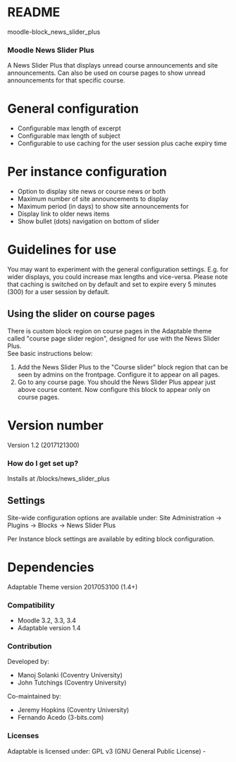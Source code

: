 # README #
moodle-block_news_slider_plus

### Moodle News Slider Plus ###
A News Slider Plus that displays unread course announcements and site announcements.  Can also be used on course pages to show unread announcements for that specific course.


# General configuration #

- Configurable max length of excerpt
- Configurable max length of subject
- Configurable to use caching for the user session plus cache expiry time

# Per instance configuration  #

- Option to display site news or course news or both
- Maximum number of site announcements to display
- Maximum period (in days) to show site announcements for
- Display link to older news items
- Show bullet (dots) navigation on bottom of slider

# Guidelines for use #

You may want to experiment with the general configuration settings. E.g. for wider displays, you could increase max lengths and vice-versa.  Please note that caching
is switched on by default and set to expire every 5 minutes (300) for a user session by default.

## Using the slider on course pages ##

There is custom block region on course pages in the Adaptable theme called "course page slider region", designed for use with the News Slider Plus.  
See basic instructions below:

1. Add the News Slider Plus to the "Course slider" block region that can be seen by admins on the frontpage.  Configure it to appear on all pages.
2. Go to any course page. You should the News Slider Plus appear just above course content. Now configure this block to appear only on course pages.

# Version number #

Version 1.2 (2017121300)

### How do I get set up? ###

Installs at <moodleroot>/blocks/news_slider_plus

## Settings ##

Site-wide configuration options are available under: 
Site Administration -> Plugins -> Blocks -> News Slider Plus

Per Instance block settings are available by editing block configuration.

# Dependencies #

Adaptable Theme version 2017053100 (1.4+)

### Compatibility ###

- Moodle 3.2, 3.3, 3.4
- Adaptable version 1.4

### Contribution ###

Developed by:

 * Manoj Solanki (Coventry University)
 * John Tutchings (Coventry University)

Co-maintained by:

 * Jeremy Hopkins (Coventry University)
 * Fernando Acedo (3-bits.com)
 
 ### Licenses ###

Adaptable is licensed under:
GPL v3 (GNU General Public License) - 
